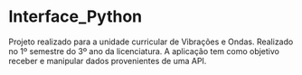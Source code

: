 # Interface_Python

Projeto realizado para a unidade curricular de Vibrações e Ondas. Realizado no 1º semestre do 3º ano da licenciatura. A aplicação tem como objetivo receber e manipular dados provenientes de uma API.
